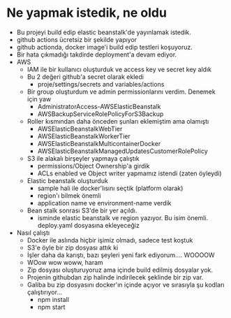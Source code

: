 
# Ne yapmak istedik, ne oldu
- Bu projeyi build edip elastic beanstalk'de yayınlamak istedik.
- github actions ücretsiz bir şekilde yapıyor
- github actionda, docker image'i build edip testleri koşuyoruz.
- Bir hata çıkmadığı takdirde deployment'a devam ediyor.
- AWS
    - IAM ile bir kullanıcı oluşturduk ve access key ve secret key aldık
    - Bu 2 değeri github'a secret olarak ekledi
        - proje/settings/secrets and variables/actions
    - Bir group oluşturdum ve admin permissionlarını verdim. Denemek için yaw
        - AdministratorAccess-AWSElasticBeanstalk
        - AWSBackupServiceRolePolicyForS3Backup
    - Roller kısmından daha önceden şunları eklemiştim ama olamıştı
        - AWSElasticBeanstalkWebTier
        - AWSElasticBeanstalkWorkerTier
        - AWSElasticBeanstalkMulticontainerDocker
        - AWSElasticBeanstalkManagedUpdatesCustomerRolePolicy
    - S3 ile alakalı birşeyler yapmaya çalıştık
        - permissions/Object Ownership'a girdik
        - ACLs enabled ve Object writer yapmamız istendi (zaten öyleydi)
    - Elastic beanstalk oluşturduk 
        - sample hali ile docker'lısını seçtik (platform olarak)
        - region'ı bilmek önemli
        - application name ve environment-name verdik
    - Bean stalk sonrası S3'de bir yer açıldı.
        - isminde elastic beanstalk ve region yazıyor. Bu isim önemli. deploy.yaml dosyasına ekleyeceğiz
- Nasıl çalıştı
    - Docker ile aslında hiçbir işimiz olmadı, sadece test koştuk
    - S3'e öyle bir zip dosyası attık ki
    - İşler daha da karıştı, bazı şeyleri yeni fark ediyorum.... WOOOOW
    - WOow wow woww, haram
    - Zip dosyası oluşturuyoruz ama içinde build edilmiş dosyalar yok.
    - Projenin githubdan zip halinde indirilecek şeklinde bir zip var.
    - Galiba bu zip dosyasını docker'ın içinde açıyor ve sırasıyla şu kodları çalıştırıyor...
        - npm install
        - npm start
    

